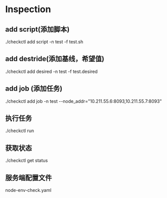 # Inspection

## add script(添加脚本)
./checkctl add script -n test -f test.sh

## add destride(添加基线，希望值)
./checkctl add desired -n test -f test.desired

## add job (添加任务)
./checkctl add job -n test --node_addr="10.211.55.6:8093,10.211.55.7:8093"

## 执行任务
./checkctl run

## 获取状态
./checkctl get status

## 服务端配置文件
node-env-check.yaml
